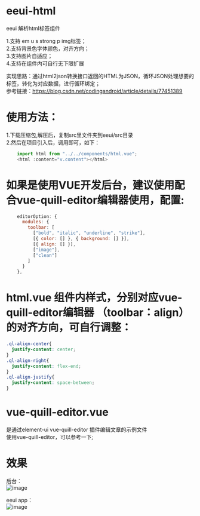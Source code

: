 # eeui-html
eeui 解析html标签组件 

1.支持 em u s strong p img标签；  
2.支持背景色字体颜色，对齐方向；  
3.支持图片自适应；  
4.支持在组件内可自行无下限扩展  

实现思路：通过html2json转换接口返回的HTML为JSON，循环JSON处理想要的标签，转化为对应数据，进行循环绑定；  
参考链接：https://blog.csdn.net/codingandroid/article/details/77451389

# 使用方法：
1.下载压缩包,解压后，复制src里文件夹到eeui/src目录  
2.然后在项目引入后，调用即可，如下：  
```javascript
    import html from "../../components/html.vue";
    <html :content="v.content"></html>
```

# 如果是使用VUE开发后台，建议使用配合vue-quill-editor编辑器使用，配置:

```javascript
    editorOption: {
      modules: {
        toolbar: [
          ["bold", "italic", "underline", "strike"],
          [{ color: [] }, { background: [] }],
          [{ align: [] }],
          ["image"],
          ["clean"]
        ]
      }
    },
```
# html.vue 组件内样式，分别对应vue-quill-editor编辑器 （toolbar：align） 的对齐方向，可自行调整：
```css
.ql-align-center{
  justify-content: center;
}
.ql-align-right{
  justify-content: flex-end;
}
.ql-align-justify{
  justify-content: space-between;
}
```

# vue-quill-editor.vue  
是通过element-ui vue-quill-editor 插件编辑文章的示例文件  
使用vue-quill-editor，可以参考一下;

# 效果
  
后台：  
![image](https://raw.githubusercontent.com/netzhouxiang/eeui-html/master/1.jpg)  
  
eeui app：  
![image](https://raw.githubusercontent.com/netzhouxiang/eeui-html/master/2.jpg)  

